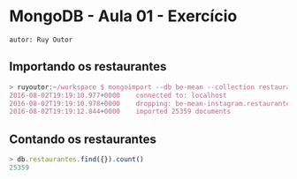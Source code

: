 # MongoDB - Aula 01 - Exercício
```
autor: Ruy Outor
```

## Importando os restaurantes

```js
> ruyoutor:~/workspace $ mongoimport --db be-mean --collection restaurantes --drop --file restaurantes.json
2016-08-02T19:19:10.977+0000    connected to: localhost
2016-08-02T19:19:10.978+0000    dropping: be-mean-instagram.restaurantes
2016-08-02T19:19:12.844+0000    imported 25359 documents
```

## Contando os restaurantes

```js
> db.restaurantes.find({}).count()
25359
```